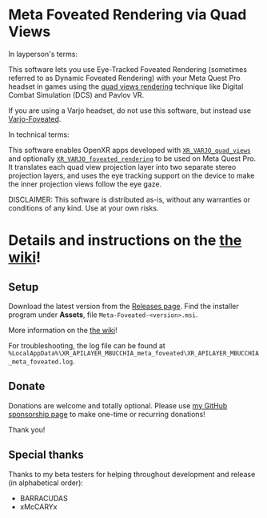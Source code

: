 # Meta Foveated Rendering via Quad Views

In layperson's terms:

This software lets you use Eye-Tracked Foveated Rendering (sometimes referred to as Dynamic Foveated Rendering) with your Meta Quest Pro headset in games using the [quad views rendering](https://github.com/mbucchia/Meta-Foveated/wiki/What-is-Quad-Views-rendering%3F) technique like Digital Combat Simulation (DCS) and Pavlov VR.

If you are using a Varjo headset, do not use this software, but instead use [Varjo-Foveated](https://github.com/mbucchia/Varjo-Foveated/wiki).

In technical terms:

This software enables OpenXR apps developed with [`XR_VARJO_quad_views`](https://registry.khronos.org/OpenXR/specs/1.0/html/xrspec.html#XR_VARJO_quad_views) and optionally [`XR_VARJO_foveated_rendering`](https://registry.khronos.org/OpenXR/specs/1.0/html/xrspec.html#XR_VARJO_foveated_rendering) to be used on Meta Quest Pro. It translates each quad view projection layer into two separate stereo projection layers, and uses the eye tracking support on the device to make the inner projection views follow the eye gaze.

DISCLAIMER: This software is distributed as-is, without any warranties or conditions of any kind. Use at your own risks.

# Details and instructions on the [the wiki](https://github.com/mbucchia/Meta-Foveated/wiki)!

## Setup

Download the latest version from the [Releases page](https://github.com/mbucchia/Meta-Foveated/releases). Find the installer program under **Assets**, file `Meta-Foveated-<version>.msi`.

More information on the [the wiki](https://github.com/mbucchia/Meta-Foveated/wiki)!

For troubleshooting, the log file can be found at `%LocalAppData%\XR_APILAYER_MBUCCHIA_meta_foveated\XR_APILAYER_MBUCCHIA_meta_foveated.log`.

## Donate

Donations are welcome and totally optional. Please use [my GitHub sponsorship page](https://github.com/sponsors/mbucchia) to make one-time or recurring donations!

Thank you!

## Special thanks

Thanks to my beta testers for helping throughout development and release (in alphabetical order):

- BARRACUDAS
- xMcCARYx
